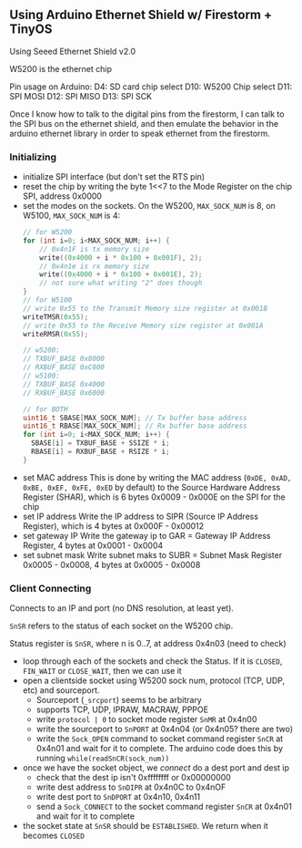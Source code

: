 ## Using Arduino Ethernet Shield w/ Firestorm + TinyOS

Using Seeed Ethernet Shield v2.0

W5200 is the ethernet chip

Pin usage on Arduino:
D4: SD card chip select
D10: W5200 Chip select
D11: SPI MOSI
D12: SPI MISO
D13: SPI SCK

Once I know how to talk to the digital pins from the firestorm, I can talk to the SPI bus on the ethernet shield,
and then emulate the behavior in the arduino ethernet library in order to speak ethernet from the firestorm.

### Initializing

* initialize SPI interface (but don't set the RTS pin)
* reset the chip by writing the byte 1<<7 to the Mode Register on the chip SPI, address 0x0000
* set the modes on the sockets. On the W5200, `MAX_SOCK_NUM` is 8, on W5100, `MAX_SOCK_NUM` is 4:
    ```cpp
    // for W5200
    for (int i=0; i<MAX_SOCK_NUM; i++) {
        // 0x4n1F is tx memory size
        write((0x4000 + i * 0x100 + 0x001F), 2);
        // 0x4n1e is rx memory size
        write((0x4000 + i * 0x100 + 0x001E), 2);
        // not sure what writing "2" does though
    }
    // for W5100
    // write 0x55 to the Transmit Memory size register at 0x001B
    writeTMSR(0x55);
    // write 0x55 to the Receive Memory size register at 0x001A
    writeRMSR(0x55);

    // w5200:
    // TXBUF_BASE 0x8000
    // RXBUF_BASE 0xC000
    // w5100:
    // TXBUF_BASE 0x4000
    // RXBUF_BASE 0x6000

    // for BOTH
    uint16_t SBASE[MAX_SOCK_NUM]; // Tx buffer base address
    uint16_t RBASE[MAX_SOCK_NUM]; // Rx buffer base address
    for (int i=0; i<MAX_SOCK_NUM; i++) {
      SBASE[i] = TXBUF_BASE + SSIZE * i;
      RBASE[i] = RXBUF_BASE + RSIZE * i;
    }
    ```
* set MAC address
    This is done by writing the MAC address (`0xDE, 0xAD, 0xBE, 0xEF, 0xFE, 0xED` by default) to
    the Source Hardware Address Register (SHAR), which is 6 bytes 0x0009 - 0x000E on the SPI for the chip
* set IP address
    Write the IP address to SIPR (Source IP Address Register), which is 4 bytes at 0x000F - 0x00012
* set gateway IP
    Write the gateway ip to GAR = Gateway IP Address Register, 4 bytes at 0x0001 - 0x0004
* set subnet mask
    Write subnet maks to SUBR = Subnet Mask Register 0x0005 - 0x0008, 4 bytes at 0x0005 - 0x0008

### Client Connecting

Connects to an IP and port (no DNS resolution, at least yet).

`SnSR` refers to the status of each socket on the W5200 chip.

Status register is `SnSR`, where n is 0..7, at address 0x4n03 (need to check)

* loop through each of the sockets and check the Status. If it is `CLOSED`,
  `FIN_WAIT` or `CLOSE_WAIT`, then we can use it
* open a clientside socket using W5200 sock num, protocol (TCP, UDP, etc) and sourceport.
    * Sourceport (`_srcport`) seems to be arbitrary
    * supports TCP, UDP, IPRAW, MACRAW, PPPOE
    * write `protocol | 0` to socket mode register `SnMR` at 0x4n00
    * write the sourceport to `SnPORT` at 0x4n04 (or 0x4n05? there are two)
    * write the `Sock_OPEN` command to socket command register `SnCR` at 0x4n01
      and wait for it to complete. The arduino code does this by running
      `while(readSnCR(sock_num))`
* once we have the socket object, we *connect* do a dest port and dest ip
    * check that the dest ip isn't 0xffffffff or 0x00000000
    * write dest address to `SnDIPR` at 0x4n0C to 0x4nOF
    * write dest port to `SnDPORT` at 0x4n10, 0x4n11
    * send a `Sock_CONNECT` to the socket command register `SnCR` at 0x4n01
      and wait for it to complete
* the socket state at `SnSR` should be `ESTABLISHED`. We return when it becomes `CLOSED`
    
